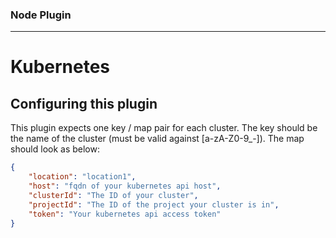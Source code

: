 ### Node Plugin
---
# Kubernetes
## Configuring this plugin

This plugin expects one key / map pair for each cluster.
The key should be the name of the cluster (must be valid against [a-zA-Z0-9_-]). The map should look as below:

```json
{
    "location": "location1",
    "host": "fqdn of your kubernetes api host",
    "clusterId": "The ID of your cluster",
    "projectId": "The ID of the project your cluster is in",
    "token": "Your kubernetes api access token"
}
```
